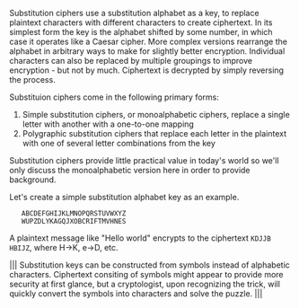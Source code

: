 Substitution ciphers use a substitution alphabet as a key, to replace plaintext characters with different characters to create ciphertext. In its simplest form the key is the alphabet shifted by some number, in which case it operates like a Caesar cipher. More complex versions rearrange the alphabet in arbitrary ways to make for slightly better encryption. Individual characters can also be replaced by multiple groupings to improve encryption - but not by much. Ciphertext is decrypted by simply reversing the process.

Substituion ciphers come in the following primary forms: 

1. Simple substitution ciphers, or monoalphabetic ciphers, replace a single letter with another with a one-to-one mapping
2. Polygraphic substitution ciphers that replace each letter in the plaintext with one of several letter combinations from the key

Substitution ciphers provide little practical value in today's world so we'll only discuss the monoalphabetic version here in order to provide background. 

Let's create a simple substitution alphabet key as an example.
```
   ABCDEFGHIJKLMNOPQRSTUVWXYZ
   WUPZDLYKAGQJXOBCRIFTMVHNES
   ```
 

A plaintext message like "Hello world" encrypts to the ciphertext `KDJJB HBIJZ`, where H->K, e->D, etc.

|||
Substitution keys can be constructed from symbols instead of alphabetic characters. Ciphertext consiting of symbols might appear to provide more security at first glance, but a cryptologist, upon recognizing the trick, will quickly convert the symbols into characters and solve the puzzle.
|||